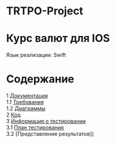 # TRTPO-Project
#  Курс валют для IOS
Язык реализации: Swift 

# Содержание
1 [Документация]()  
1.1 [Требования](Documents/Requirements.md)  
1.2 [Диаграммы]()  
2 [Код]()  
3 [Информация о тестировании]()  
3.1 [План тестирования]()  
3.2 [Представление результатов](  
